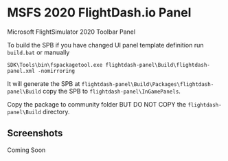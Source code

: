 # MSFS 2020 FlightDash.io Panel
Microsoft FlightSimulator 2020 Toolbar Panel


To build the SPB if you have changed UI panel template definition run `build.bat` or manually

`SDK\Tools\bin\fspackagetool.exe flightdash-panel\Build\flightdash-panel.xml -nomirroring`

It will generate the SPB at `flightdash-panel\Build\Packages\flightdash-panel\Build` copy the SPB to `flightdash-panel\InGamePanels`.

Copy the package to community folder BUT DO NOT COPY the `flightdash-panel\Build` directory.

## Screenshots

Coming Soon